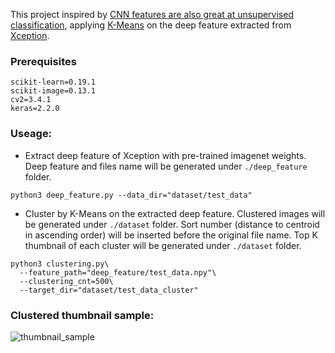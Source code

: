 This project inspired by [CNN features are also great at unsupervised
classification](https://arxiv.org/pdf/1707.01700.pdf), applying [K-Means](http://scikit-learn.org/stable/modules/generated/sklearn.cluster.KMeans.html) on the deep feature extracted from [Xception](https://keras.io/applications/#xception).


### Prerequisites

```
scikit-learn=0.19.1
scikit-image=0.13.1
cv2=3.4.1
keras=2.2.0
```

### Useage:

- Extract deep feature of Xception with pre-trained imagenet weights.
Deep feature and files name will be generated under ```./deep_feature``` folder.

```
python3 deep_feature.py --data_dir="dataset/test_data"
```

- Cluster by K-Means on the extracted deep feature.
Clustered images will be generated under ```./dataset``` folder. Sort number (distance to centroid in ascending order) will be 
inserted before the original file name. Top K thumbnail of each cluster will be generated under ```./dataset``` folder.

```
python3 clustering.py\
  --feature_path="deep_feature/test_data.npy"\
  --clustering_cnt=500\
  --target_dir="dataset/test_data_cluster"
```

### Clustered thumbnail sample:

![thumbnail_sample](assets/thumbnail.jpg)


